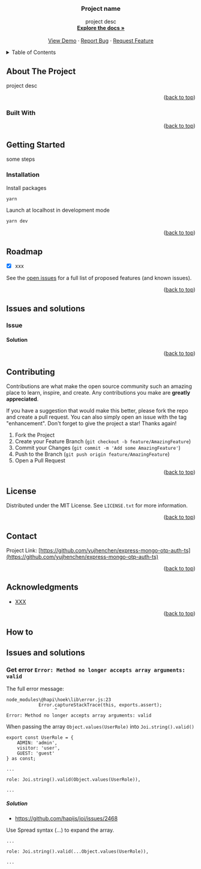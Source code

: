 <a name="readme-top"></a>

<!-- PROJECT LOGO -->
<br />
<div align="center">
  <!-- <a href="https://github.com/yujhenchen/express-mongo-otp-auth-ts">
    <img src="images/logo.png" alt="Logo" width="80" height="80">
  </a> -->

<h3 align="center">Project name</h3>

  <p align="center">
    project desc
    <br />
    <a href="https://github.com/yujhenchen/express-mongo-otp-auth-ts"><strong>Explore the docs »</strong></a>
    <br />
    <br />
    <a href="https://jen-restaurant-ordering.netlify.app" target=”_blank”>View Demo</a>
    ·
    <a href="https://github.com/yujhenchen/express-mongo-otp-auth-ts/issues">Report Bug</a>
    ·
    <a href="https://github.com/yujhenchen/express-mongo-otp-auth-ts/issues">Request Feature</a>
  </p>
</div>

<!-- TABLE OF CONTENTS -->
<details>
  <summary>Table of Contents</summary>
  <ol>
    <li>
      <a href="#about-the-project">About The Project</a>
      <ul>
        <li><a href="#built-with">Built With</a></li>
      </ul>
    </li>
    <li>
      <a href="#getting-started">Getting Started</a>
      <ul>
        <!-- <li><a href="#prerequisites">Prerequisites</a></li> -->
        <li><a href="#installation">Installation</a></li>
      </ul>
    </li>
    <!-- <li><a href="#usage">Usage</a></li> -->
    <li><a href="#roadmap">Roadmap</a></li>
    <!-- <li><a href="#contributing">Contributing</a></li> -->
    <li><a href="#issues-and-solutions">Issues and solutions</a></li>
    <li><a href="#license">License</a></li>
    <li><a href="#contact">Contact</a></li>
    <li><a href="#acknowledgments">Acknowledgments</a></li>
  </ol>
</details>

<!-- ABOUT THE PROJECT -->

## About The Project

<!-- [![Product Name Screen Shot][product-screenshot]](https://example.com) -->

project desc

<p align="right">(<a href="#readme-top">back to top</a>)</p>

### Built With

<!-- - [![React][React.js]][React-url]-->


<p align="right">(<a href="#readme-top">back to top</a>)</p>

<!-- GETTING STARTED -->

## Getting Started

some steps

<!-- ### Prerequisites

This is an example of how to list things you need to use the software and how to install them.
* npm
  ```sh
  npm install npm@latest -g
  ``` -->

### Installation

Install packages

```sh
yarn
```

Launch at localhost in development mode

```sh
yarn dev
```

<p align="right">(<a href="#readme-top">back to top</a>)</p>

<!-- USAGE EXAMPLES -->
<!-- ## Usage

Use this space to show useful examples of how a project can be used. Additional screenshots, code examples and demos work well in this space. You may also link to more resources.

_For more examples, please refer to the [Documentation](https://example.com)_

<p align="right">(<a href="#readme-top">back to top</a>)</p> -->

<!-- ROADMAP -->

## Roadmap

- [x] xxx


See the [open issues](https://github.com/yujhenchen/express-mongo-otp-auth-ts/issues) for a full list of proposed features (and known issues).

<p align="right">(<a href="#readme-top">back to top</a>)</p>

<!-- ISSUES AND SOLUTIONS -->

## Issues and solutions

### Issue

#### Solution



<p align="right">(<a href="#readme-top">back to top</a>)</p>

<!-- CONTRIBUTING -->
## Contributing

Contributions are what make the open source community such an amazing place to learn, inspire, and create. Any contributions you make are **greatly appreciated**.

If you have a suggestion that would make this better, please fork the repo and create a pull request. You can also simply open an issue with the tag "enhancement".
Don't forget to give the project a star! Thanks again!

1. Fork the Project
2. Create your Feature Branch (`git checkout -b feature/AmazingFeature`)
3. Commit your Changes (`git commit -m 'Add some AmazingFeature'`)
4. Push to the Branch (`git push origin feature/AmazingFeature`)
5. Open a Pull Request

<p align="right">(<a href="#readme-top">back to top</a>)</p>

<!-- LICENSE -->

## License

Distributed under the MIT License. See `LICENSE.txt` for more information.

<p align="right">(<a href="#readme-top">back to top</a>)</p>

<!-- CONTACT -->

## Contact

Project Link: [https://github.com/yujhenchen/express-mongo-otp-auth-ts](https://github.com/yujhenchen/express-mongo-otp-auth-ts)

<p align="right">(<a href="#readme-top">back to top</a>)</p>

<!-- ACKNOWLEDGMENTS -->

## Acknowledgments

- [XXX](https://url.com/)


<p align="right">(<a href="#readme-top">back to top</a>)</p>

<!-- MARKDOWN LINKS & IMAGES -->
<!-- https://www.markdownguide.org/basic-syntax/#reference-style-links -->

[contributors-shield]: https://img.shields.io/github/contributors/yujhenchen/express-mongo-otp-auth-ts.svg?style=for-the-badge
[contributors-url]: https://github.com/yujhenchen/express-mongo-otp-auth-ts/graphs/contributors
[forks-shield]: https://img.shields.io/github/forks/yujhenchen/express-mongo-otp-auth-ts.svg?style=for-the-badge
[forks-url]: https://github.com/yujhenchen/express-mongo-otp-auth-ts/network/members
[stars-shield]: https://img.shields.io/github/stars/yujhenchen/express-mongo-otp-auth-ts.svg?style=for-the-badge
[stars-url]: https://github.com/yujhenchen/express-mongo-otp-auth-ts/stargazers
[issues-shield]: https://img.shields.io/github/issues/yujhenchen/express-mongo-otp-auth-ts.svg?style=for-the-badge
[issues-url]: https://github.com/yujhenchen/express-mongo-otp-auth-ts/issues
[license-shield]: https://img.shields.io/github/license/yujhenchen/express-mongo-otp-auth-ts.svg?style=for-the-badge
[license-url]: https://github.com/yujhenchen/express-mongo-otp-auth-ts/blob/master/LICENSE.txt
[linkedin-shield]: https://img.shields.io/badge/-LinkedIn-black.svg?style=for-the-badge&logo=linkedin&colorB=555
[linkedin-url]: https://linkedin.com/in/linkedin_username
[product-screenshot]: images/screenshot.png
[React.js]: https://img.shields.io/badge/React-20232A?style=for-the-badge&logo=react&logoColor=61DAFB
[React-url]: https://reactjs.org/





## How to

## Issues and solutions

### Get error `Error: Method no longer accepts array arguments: valid`
The full error message:
````
node_modules\@hapi\hoek\lib\error.js:23
            Error.captureStackTrace(this, exports.assert);
                  ^
Error: Method no longer accepts array arguments: valid
````

When passing the array `Object.values(UserRole)` into `Joi.string().valid()`
````
export const UserRole = {
    ADMIN: 'admin',
    visitor: 'user',
    GUEST: 'guest'
} as const;

...

role: Joi.string().valid(Object.values(UserRole)),

...
````

##### Solution
- https://github.com/hapijs/joi/issues/2468

Use Spread syntax (...) to expand the array.

````
...

role: Joi.string().valid(...Object.values(UserRole)),

...
````